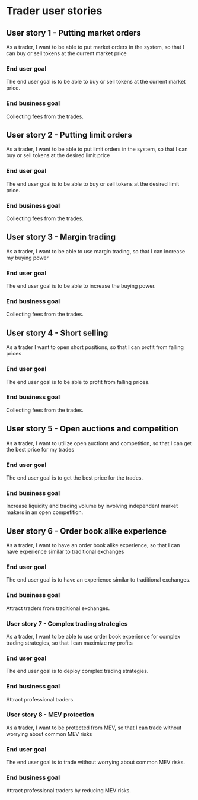 # Trader user stories

## User story 1 - Putting market orders
As a trader, I want to be able to put market orders in the system, so that I can buy or sell tokens at the current market price

### End user goal
The end user goal is to be able to buy or sell tokens at the current market price.

### End business goal
Collecting fees from the trades.

## User story 2 - Putting limit orders
As a trader, I want to be able to put limit orders in the system, so that I can buy or sell tokens at the desired limit price

### End user goal
The end user goal is to be able to buy or sell tokens at the desired limit price.

### End business goal
Collecting fees from the trades.

## User story 3 - Margin trading 
As a trader, I want to be able to use margin trading, so that I can increase my buying power

### End user goal
The end user goal is to be able to increase the buying power.

### End business goal
Collecting fees from the trades.

## User story 4 - Short selling
As a trader I want to open short positions, so that I can profit from falling prices

### End user goal
The end user goal is to be able to profit from falling prices.

### End business goal
Collecting fees from the trades.

## User story 5 - Open auctions and competition
As a trader, I want to utilize open auctions and competition, so that I can get the best price for my trades

### End user goal
The end user goal is to get the best price for the trades.

### End business goal
Increase liquidity and trading volume by involving independent market makers in an open competition.

## User story 6 - Order book alike experience
As a trader, I want to have an order book alike experience, so that I can have experience similar to traditional exchanges

### End user goal
The end user goal is to have an experience similar to traditional exchanges.

### End business goal
Attract traders from traditional exchanges.

### User story 7 - Complex trading strategies
As a trader, I want to be able to use order book experience for complex trading strategies, so that I can maximize my profits

### End user goal
The end user goal is to deploy complex trading strategies.

### End business goal
Attract professional traders.

### User story 8 - MEV protection
As a trader, I want to be protected from MEV, so that I can trade without worrying about common MEV risks

### End user goal
The end user goal is to trade without worrying about common MEV risks.

### End business goal
Attract professional traders by reducing MEV risks.

